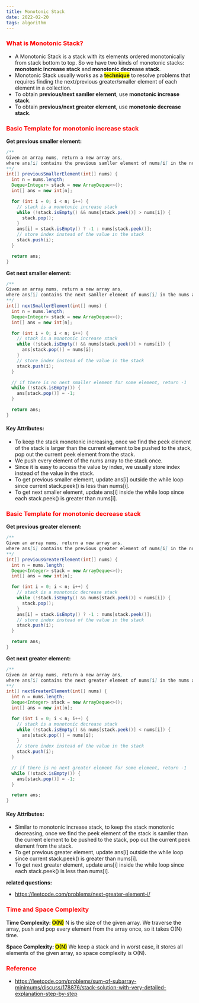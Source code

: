 ```yaml
---
title: Monotonic Stack
date: 2022-02-20
tags: algorithm
---
```


### <span style="color:red">What is Monotonic Stack?</span>

- A Monotonic Stack is a stack with its elements ordered monotonically from stack bottom to top. So we have two kinds of monotonic stacks: **monotonic increase stack** and **monotonic decrease stack**.
- Monotonic Stack usually works as a <span style="background-color:yellow">**technique**</span> to resolve problems that requires finding the next/previous greater/smaller element of each element in a collection.
- To obtain **previous/next samller element**, use **monotonic increase stack**.
- To obtain **previous/next greater element**, use **monotonic decrease stack**.

### <span style="color:red">Basic Template for monotonic increase stack</span>

**Get previous smaller element:**

```java
/**
Given an array nums, return a new array ans,
where ans[i] contains the previous samller element of nums[i] in the nums array.
**/
int[] previousSmallerElement(int[] nums) {
  int n = nums.length;
  Deque<Integer> stack = new ArrayDeque<>();
  int[] ans = new int[n];

  for (int i = 0; i < n; i++) {
    // stack is a monotonic increase stack
    while (!stack.isEmpty() && nums[stack.peek()] > nums[i]) {
      stack.pop();
    }
    ans[i] = stack.isEmpty() ? -1 : nums[stack.peek()];
    // store index instead of the value in the stack
    stack.push(i);
  }

  return ans;
}
```

**Get next smaller element:**

```java
/**
Given an array nums, return a new array ans,
where ans[i] contains the next samller element of nums[i] in the nums array.
**/
int[] nextSmallerElement(int[] nums) {
  int n = nums.length;
  Deque<Integer> stack = new ArrayDeque<>();
  int[] ans = new int[n];

  for (int i = 0; i < n; i++) {
    // stack is a monotonic increase stack
    while (!stack.isEmpty() && nums[stack.peek()] > nums[i]) {
      ans[stack.pop()] = nums[i];
    }
    // store index instead of the value in the stack
    stack.push(i);
  }

  // if there is no next smaller element for some element, return -1
  while (!stack.isEmpty()) {
    ans[stack.pop()] = -1;
  }

  return ans;
}
```

#### Key Attributes:

- To keep the stack monotonic increasing, once we find the peek element of the stack is larger than the current element to be pushed to the stack, pop out the current peek element from the stack.
- We push every element of the nums array to the stack once.
- Since it is easy to access the value by index, we usually store index instead of the value in the stack.
- To get previous smaller element, update ans[i] outside the while loop since current stack.peek() is less than nums[i].
- To get next smaller element, update ans[i] inside the while loop since each stack.peek() is greater than nums[i].

### <span style="color:red">Basic Template for monotonic decrease stack</span>

**Get previous greater element:**

```java
/**
Given an array nums, return a new array ans,
where ans[i] contains the previous greater element of nums[i] in the nums array.
**/
int[] previousGreaterElement(int[] nums) {
  int n = nums.length;
  Deque<Integer> stack = new ArrayDeque<>();
  int[] ans = new int[n];

  for (int i = 0; i < n; i++) {
    // stack is a monotonic decrease stack
    while (!stack.isEmpty() && nums[stack.peek()] < nums[i]) {
      stack.pop();
    }
    ans[i] = stack.isEmpty() ? -1 : nums[stack.peek()];
    // store index instead of the value in the stack
    stack.push(i);
  }

  return ans;
}
```

**Get next greater element:**

```java
/**
Given an array nums, return a new array ans,
where ans[i] contains the next greater element of nums[i] in the nums array.
**/
int[] nextGreaterElement(int[] nums) {
  int n = nums.length;
  Deque<Integer> stack = new ArrayDeque<>();
  int[] ans = new int[n];

  for (int i = 0; i < n; i++) {
    // stack is a monotonic decrease stack
    while (!stack.isEmpty() && nums[stack.peek()] < nums[i]) {
      ans[stack.pop()] = nums[i];
    }
    // store index instead of the value in the stack
    stack.push(i);
  }

  // if there is no next greater element for some element, return -1
  while (!stack.isEmpty()) {
    ans[stack.pop()] = -1;
  }

  return ans;
}
```

#### Key Attributes:

- Similar to monotonic increase stack, to keep the stack monotonic decreasing, once we find the peek element of the stack is samller than the current element to be pushed to the stack, pop out the current peek element from the stack.
- To get previous greater element, update ans[i] outside the while loop since current stack.peek() is greater than nums[i].
- To get next greater element, update ans[i] inside the while loop since each stack.peek() is less than nums[i].

**related questions:**

- https://leetcode.com/problems/next-greater-element-i/

### <span style="color:red">Time and Space Complexity</span>

**Time Complexity: <span style="background-color:yellow">O(N)</span>**
N is the size of the given array. We traverse the array, push and pop every element from the array once, so it takes O(N) time.

**Space Complexity: <span style="background-color:yellow">O(N)</span>**
We keep a stack and in worst case, it stores all elements of the given array, so space complexity is O(N).

### <span style="color:red">Reference</span>

- https://leetcode.com/problems/sum-of-subarray-minimums/discuss/178876/stack-solution-with-very-detailed-explanation-step-by-step

